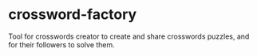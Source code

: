 # crossword-factory

Tool for crosswords creator to create and share crosswords puzzles, and for their followers to solve them.
